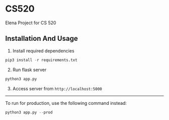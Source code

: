# CS520
Elena Project for CS 520

## Installation And Usage

1. Install required dependencies
```Python
pip3 install -r requirements.txt
```

2. Run flask server
```Python
python3 app.py
```

3. Access server from `http://localhost:5000`

----

To run for production, use the following command instead:
```Python
python3 app.py --prod
```

